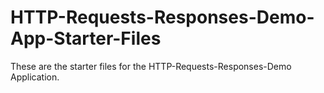 # HTTP-Requests-Responses-Demo-App-Starter-Files
These are the starter files for the HTTP-Requests-Responses-Demo Application. 
